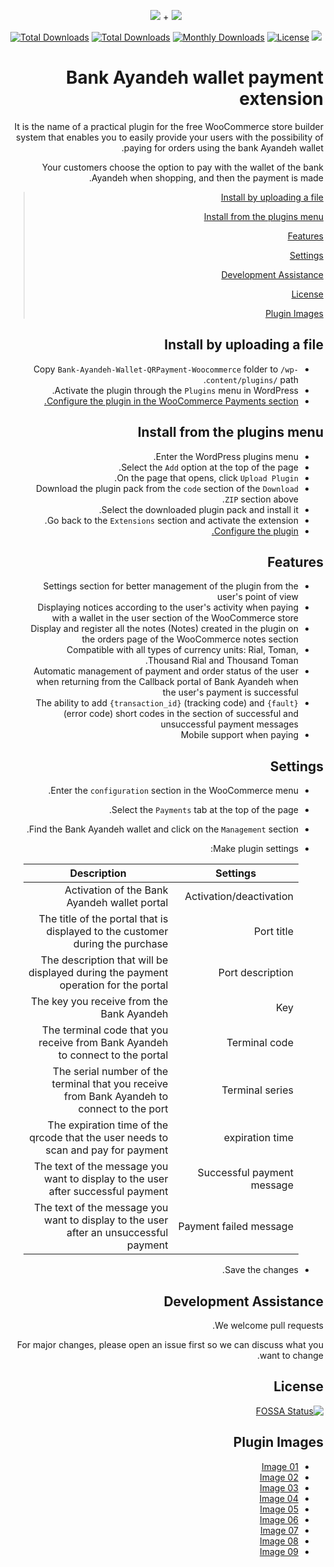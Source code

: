<p align="center">
<img src="https://user-images.githubusercontent.com/3329008/111814350-9bf4b900-88ef-11eb-86c6-0461eaf54203.png" /> + 
<img src="https://user-images.githubusercontent.com/3329008/111814402-a8791180-88ef-11eb-8c68-79cc872bc9fb.png" />
</p>
<p align="center">
  <a href="https://packagist.org/packages/pejmankheyri/bank-ayandeh-wallet-qrpayment-woocommerce"><img src="https://poser.pugx.org/pejmankheyri/bank-ayandeh-wallet-qrpayment-woocommerce/v/stable" alt="Total Downloads"></a>
<a href="https://packagist.org/packages/pejmankheyri/bank-ayandeh-wallet-qrpayment-woocommerce"><img src="https://img.shields.io/packagist/dt/pejmankheyri/bank-ayandeh-wallet-qrpayment-woocommerce" alt="Total Downloads"></a>
  <a href="https://packagist.org/packages/pejmankheyri/bank-ayandeh-wallet-qrpayment-woocommerce"><img src="https://poser.pugx.org/pejmankheyri/bank-ayandeh-wallet-qrpayment-woocommerce/d/monthly" alt="Monthly Downloads"></a>
<a href="https://packagist.org/packages/pejmankheyri/bank-ayandeh-wallet-qrpayment-woocommerce"><img src="https://img.shields.io/github/license/pejmankheyri/bank-ayandeh-wallet-qrpayment-woocommerce" alt="License"></a>
<a href="https://app.fossa.com/projects/git%2Bgithub.com%2Fpejmankheyri%2FBank-Ayandeh-Wallet-QRPayment-Woocommerce?ref=badge_shield" alt="FOSSA Status"><img src="https://app.fossa.com/api/projects/git%2Bgithub.com%2Fpejmankheyri%2FBank-Ayandeh-Wallet-QRPayment-Woocommerce.svg?type=shield"/></a>
</p>

<div dir="rtl">
  
# Bank Ayandeh wallet payment extension

It is the name of a practical plugin for the free WooCommerce store builder system that enables you to easily provide your users with the possibility of paying for orders using the bank Ayandeh wallet.

Your customers choose the option to pay with the wallet of the bank Ayandeh when shopping, and then the payment is made.

> [Install by uploading a file](https://github.com/pejmankheyri/Bank-Ayandeh-Wallet-QRPayment-Woocommerce#%D9%86%D8%B5%D8%A8-%D8%A8%D8%A7-%D8%A2%D9%BE%D9%84%D9%88%D8%AF-%D9%81%D8%A7%DB%8C%D9%84)
> 
> [Install from the plugins menu](https://github.com/pejmankheyri/Bank-Ayandeh-Wallet-QRPayment-Woocommerce#%D9%86%D8%B5%D8%A8-%D8%A7%D8%B2-%D9%85%D9%86%D9%88%DB%8C-%D8%A7%D9%81%D8%B2%D9%88%D9%86%D9%87-%D9%87%D8%A7)
> 
> [Features](https://github.com/pejmankheyri/Bank-Ayandeh-Wallet-QRPayment-Woocommerce#%D8%A7%D9%85%DA%A9%D8%A7%D9%86%D8%A7%D8%AA)
> 
> [Settings](https://github.com/pejmankheyri/Bank-Ayandeh-Wallet-QRPayment-Woocommerce#%D8%AA%D9%86%D8%B8%DB%8C%D9%85%D8%A7%D8%AA)
> 
> [Development Assistance](https://github.com/pejmankheyri/Bank-Ayandeh-Wallet-QRPayment-Woocommerce#%DA%A9%D9%85%DA%A9-%D8%A8%D9%87-%D8%AA%D9%88%D8%B3%D8%B9%D9%87)
> 
> [License](https://github.com/pejmankheyri/Bank-Ayandeh-Wallet-QRPayment-Woocommerce#%D9%84%D8%A7%DB%8C%D8%B3%D9%86%D8%B3)
> 
> [Plugin Images](https://github.com/pejmankheyri/Bank-Ayandeh-Wallet-QRPayment-Woocommerce#%D8%AA%D8%B5%D8%A7%D9%88%DB%8C%D8%B1-%D8%A7%D9%81%D8%B2%D9%88%D9%86%D9%87)

## Install by uploading a file

* Copy `Bank-Ayandeh-Wallet-QRPayment-Woocommerce` folder to `/wp-content/plugins/` path.
* Activate the plugin through the `Plugins` menu in WordPress.
* [Configure the plugin in the WooCommerce Payments section.](https://github.com/pejmankheyri/Bank-Ayandeh-Wallet-QRPayment-Woocommerce#%D8%AA%D9%86%D8%B8%DB%8C%D9%85%D8%A7%D8%AA)

## Install from the plugins menu

* Enter the WordPress plugins menu.
* Select the `Add` option at the top of the page.
* On the page that opens, click `Upload Plugin`.
* Download the plugin pack from the `code` section of the `Download ZIP` section above.
* Select the downloaded plugin pack and install it.
* Go back to the `Extensions` section and activate the extension.
* [Configure the plugin.](https://github.com/pejmankheyri/Bank-Ayandeh-Wallet-QRPayment-Woocommerce#%D8%AA%D9%86%D8%B8%DB%8C%D9%85%D8%A7%D8%AA)


## Features

* Settings section for better management of the plugin from the user's point of view
* Displaying notices according to the user's activity when paying with a wallet in the user section of the WooCommerce store
* Display and register all the notes (Notes) created in the plugin on the orders page of the WooCommerce notes section
* Compatible with all types of currency units: Rial, Toman, Thousand Rial and Thousand Toman.
* Automatic management of payment and order status of the user when returning from the Callback portal of Bank Ayandeh when the user's payment is successful
* The ability to add `{transaction_id}` (tracking code) and `{fault}` (error code) short codes in the section of successful and unsuccessful payment messages
* Mobile support when paying

## Settings

* Enter the `configuration` section in the WooCommerce menu.
* Select the `Payments` tab at the top of the page.
* Find the Bank Ayandeh wallet and click on the `Management` section.
* Make plugin settings:

    | Settings | Description |
    | ------ | ------ |
    | Activation/deactivation | Activation of the Bank Ayandeh wallet portal |
    | Port title | The title of the portal that is displayed to the customer during the purchase |
    | Port description | The description that will be displayed during the payment operation for the portal |
    | Key | The key you receive from the Bank Ayandeh |
    | Terminal code | The terminal code that you receive from Bank Ayandeh to connect to the portal |
    | Terminal series | The serial number of the terminal that you receive from Bank Ayandeh to connect to the port |
    | expiration time | The expiration time of the qrcode that the user needs to scan and pay for payment |
    | Successful payment message | The text of the message you want to display to the user after successful payment |
    | Payment failed message | The text of the message you want to display to the user after an unsuccessful payment |

* Save the changes.

## Development Assistance

We welcome pull requests.

For major changes, please open an issue first so we can discuss what you want to change.

## License

[![FOSSA Status](https://app.fossa.com/api/projects/git%2Bgithub.com%2Fpejmankheyri%2FBank-Ayandeh-Wallet-QRPayment-Woocommerce.svg?type=small)](https://app.fossa.com/projects/git%2Bgithub.com%2Fpejmankheyri%2FBank-Ayandeh-Wallet-QRPayment-Woocommerce?ref=badge_small)

</div>

<div dir="rtl">

## Plugin Images

* <a href="https://user-images.githubusercontent.com/3329008/111613124-6ff40d80-87f3-11eb-9c27-a033ea1886b8.png" target="_blank">Image 01</a>
* <a href="https://user-images.githubusercontent.com/3329008/111613161-77b3b200-87f3-11eb-9d62-ce595ae4cf21.png" target="_blank">Image 02</a>
* <a href="https://user-images.githubusercontent.com/3329008/111613226-87cb9180-87f3-11eb-9e0e-ef6c454c8701.png" target="_blank">Image 03</a>
* <a href="https://user-images.githubusercontent.com/3329008/111613259-90bc6300-87f3-11eb-8664-66b69b467ea8.png" target="_blank">Image 04</a>
* <a href="https://user-images.githubusercontent.com/3329008/111613292-97e37100-87f3-11eb-8e3c-37fb94007913.png" target="_blank">Image 05</a>
* <a href="https://user-images.githubusercontent.com/3329008/111613315-9fa31580-87f3-11eb-99cf-5af9441809cd.png" target="_blank">Image 06</a>
* <a href="https://user-images.githubusercontent.com/3329008/111613344-a893e700-87f3-11eb-8776-9b0cb6954315.png" target="_blank">Image 07</a>
* <a href="https://user-images.githubusercontent.com/3329008/111613372-afbaf500-87f3-11eb-8da8-42cca2718fa0.png" target="_blank">Image 08</a>
* <a href="https://user-images.githubusercontent.com/3329008/111614726-299fae00-87f5-11eb-88bc-d5cdadbd2fd8.png" target="_blank">Image 09</a>

</div>
